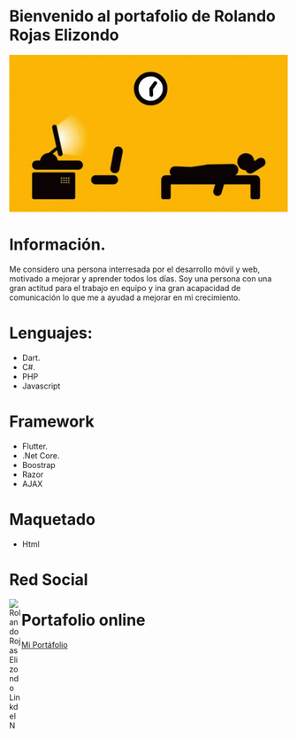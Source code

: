 # Bienvenido al portafolio de Rolando Rojas Elizondo


![Farmers Market Finder Demo](video/porta.gif)

# Información.

Me considero una persona interresada por el desarrollo móvil y web, motivado a mejorar y aprender todos los días.
Soy una persona con una gran actitud para el trabajo en equipo y ina gran acapacidad de comunicación lo que me a ayudad a mejorar en mi crecimiento.

# Lenguajes:

- Dart.
- C#.
- PHP
- Javascript

# Framework

-  Flutter.
- .Net Core.
-  Boostrap
-  Razor
-  AJAX

# Maquetado

- Html
# Red Social

<a href="https://www.linkedin.com/in/rolando-rojas-370111122/">
  <img align="left" alt="Rolando Rojas Elizondo LinkdeIN" width="22px" src="https://cdn.jsdelivr.net/npm/simple-icons@v3/icons/linkedin.svg" />
</a>

# Portafolio online  
<a href="https://lottoappnuevostiempos.herokuapp.com/">Mi Portáfolio </a>

